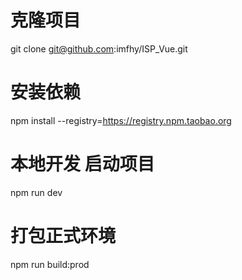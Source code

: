 # 克隆项目
git clone git@github.com:imfhy/ISP_Vue.git
# 安装依赖
npm install --registry=https://registry.npm.taobao.org
# 本地开发 启动项目
npm run dev
# 打包正式环境
npm run build:prod